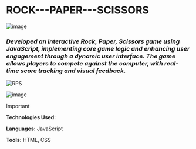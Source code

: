 # ROCK---PAPER---SCISSORS

![image](https://github.com/user-attachments/assets/5cb7899f-06bc-4536-b0d4-b7b1f86b4b9b)

### _Developed an interactive Rock, Paper, Scissors game using JavaScript, implementing core game logic and enhancing user engagement through a dynamic user interface. The game allows players to compete against the computer, with real-time score tracking and visual feedback._

![RPS](https://github.com/user-attachments/assets/a4beac22-9b79-4efc-8cc6-db06d372ee04)

![image](https://github.com/user-attachments/assets/16624fd1-83c7-4a6d-a55d-8f737ed32765)

> [!IMPORTANT]
>
> **Technologies Used:**
>
> **Languages:** JavaScript
>
> **Tools:** HTML, CSS
